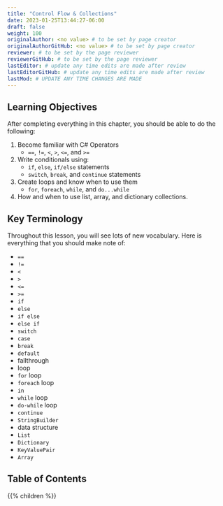 ```yaml
---
title: "Control Flow & Collections"
date: 2023-01-25T13:44:27-06:00
draft: false
weight: 100
originalAuthor: <no value> # to be set by page creator
originalAuthorGitHub: <no value> # to be set by page creator
reviewer: # to be set by the page reviewer
reviewerGitHub: # to be set by the page reviewer
lastEditor: # update any time edits are made after review
lastEditorGitHub: # update any time edits are made after review
lastMod: # UPDATE ANY TIME CHANGES ARE MADE
---
```


## Learning Objectives

After completing everything in this chapter, you should be able to do the following:
1. Become familiar with C# Operators
   - `==`, `!=`, `<`, `>`, `<=`, and `>=`
1. Write conditionals using:
   - `if`, `else`, `if/else` statements
   - `switch`, `break`, and `continue` statements
1. Create loops and know when to use them
   - `for`, `foreach`, `while`, and `do...while`
1. How and when to use list, array, and dictionary collections.

## Key Terminology

Throughout this lesson, you will see lots of new vocabulary. Here is everything that you should make note of:
- `==`
- `!=`
- `<`
- `>`
- `<=`
- `>=`
- `if` 
- `else` 
- `if else`
- `else if`
- `switch`
- `case`
- `break`
- `default`
- fallthrough
- loop
- `for` loop
- `foreach` loop
- `in`
- `while` loop
- `do-while` loop
- `continue`
- `StringBuilder`
- data structure
- `List`
- `Dictionary`
- `KeyValuePair`
- `Array`




## Table of Contents

{{% children %}}
